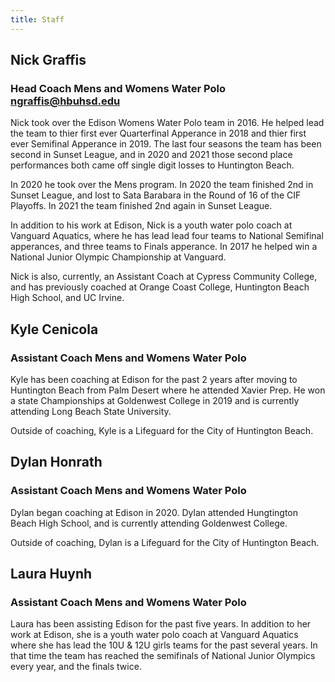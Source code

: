 ```yaml
---
title: Staff
---
```

## Nick Graffis
### Head Coach Mens and Womens Water Polo <br> [ngraffis@hbuhsd.edu](mailto:ngraffis@hbuhsd.edu)
Nick took over the Edison Womens Water Polo team in 2016. He helped lead the team to thier first ever Quarterfinal Apperance in 2018 and thier first ever Semifinal Apperance in 2019. The last four seasons the team has been second in Sunset League, and in 2020 and 2021 those second place performances both came off single digit losses to Huntington Beach.

In 2020 he took over the Mens program. In 2020 the team finished 2nd in Sunset League, and lost to Sata Barabara in the Round of 16 of the CIF Playoffs. In 2021 the team finished 2nd again in Sunset League.

In addition to his work at Edison, Nick is a youth water polo coach at Vanguard Aquatics, where he has lead lead four teams to National Semifinal apperances, and three teams to Finals apperance. In 2017 he helped win a National Junior Olympic Championship at Vanguard.

Nick is also, currently, an Assistant Coach at Cypress Community College, and has previously coached at Orange Coast College, Huntington Beach High School, and UC Irvine. 

## Kyle Cenicola
### Assistant Coach Mens and Womens Water Polo
Kyle has been coaching at Edison for the past 2 years after moving to Huntington Beach from Palm Desert where he attended Xavier Prep. He won a state Championships at Goldenwest College in 2019 and is currently attending Long Beach State University.

Outside of coaching, Kyle is a Lifeguard for the City of Huntington Beach.

## Dylan Honrath
### Assistant Coach Mens and Womens Water Polo
Dylan began coaching at Edison in 2020. Dylan attended Hungtington Beach High School, and is currently attending Goldenwest College.

Outside of coaching, Dylan is a Lifeguard for the City of Huntington Beach.

## Laura Huynh
### Assistant Coach Mens and Womens Water Polo
Laura has been assisting Edison for the past five years. In addition to her work at Edison, she is a youth water polo coach at Vanguard Aquatics where she has lead the 10U & 12U girls teams for the past several years. In that time the team has reached the semifinals of National Junior Olympics every year, and the finals twice.